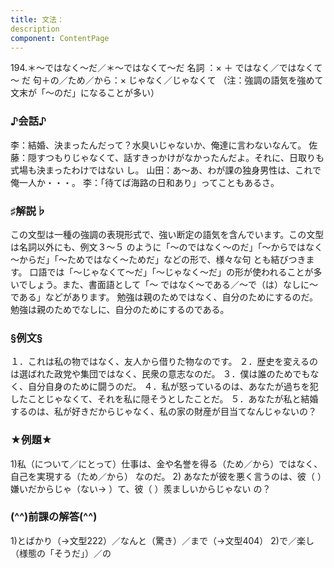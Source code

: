 ```yaml
---
title: 文法：
description
component: ContentPage
---
```



194.＊～ではなく～だ／＊～ではなくて～だ
名詞 ：× ＋ ではなく／ではなくて ～ だ
句＋の／ため／から：× じゃなく／じゃなくて
（注：強調の語気を強めて文末が「～のだ」になることが多い）
### ♪会話♪
李：結婚、決まったんだって？水臭いじゃないか、俺達に言わないなんて。
佐藤：隠すつもりじゃなくて、話すきっかけがなかったんだよ。それに、日取りも式場も決まったわけではない し。
山田：あ～あ、わが課の独身男性は、これで俺一人か・・・。
李：「待てば海路の日和あり」ってこともあるさ。
### ♯解説♭
この文型は一種の強調の表現形式で、強い断定の語気を含んでいます。この文型は名詞以外にも、例文３～５
のように「～のではなく～のだ」「～からではなく～からだ」「～ためではなく～ためだ」などの形で、様々な句 とも結びつきます。
口語では「～じゃなくて～だ」「～じゃなく～だ」の形が使われることが多いでしょう。また、書面語として「～ ではなく～である／～で（は）なしに～である」などがあります。
勉強は親のためではなく、自分のためにするのだ。
勉強は親のためでなしに、自分のためにするのである。
### §例文§
１．これは私の物ではなく、友人から借りた物なのです。
２．歴史を変えるのは選ばれた政党や集団ではなく、民衆の意志なのだ。
３．僕は誰のためでもなく、自分自身のために闘うのだ。
４．私が怒っているのは、あなたが過ちを犯したことじゃなくて、それを私に隠そうとしたことだ。
５．あなたが私と結婚するのは、私が好きだからじゃなく、私の家の財産が目当てなんじゃないの？
### ★例題★
1)私（について／にとって）仕事は、金や名誉を得る（ため／から）ではなく、自己を実現する（ため／から）
なのだ。
2) あなたが彼を悪く言うのは、彼（ ）嫌いだからじゃ（ない→ ）て、彼（ ）羨ましいからじゃない の？
### (^^)前課の解答(^^)
1)とばかり（→文型222）／なんと（驚き）／まで（→文型404）
2)で／楽し（様態の「そうだ」）／の
